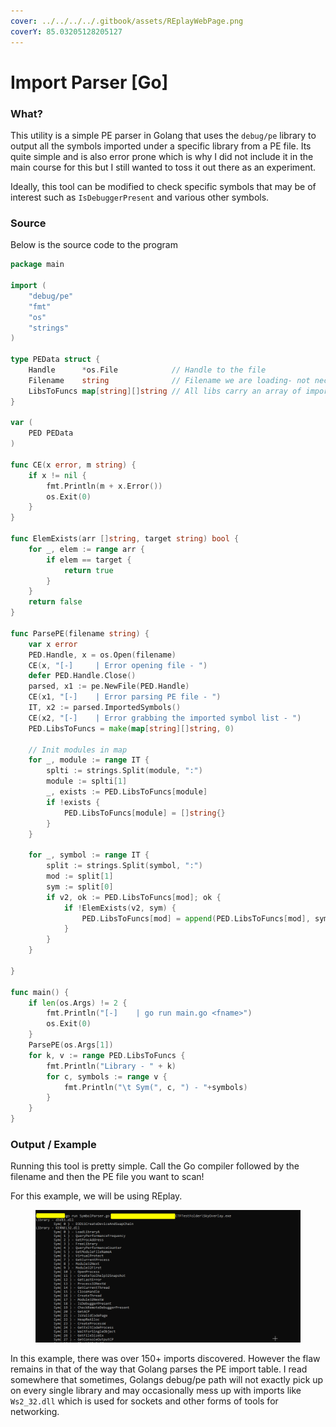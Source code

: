 ```yaml
---
cover: ../../../../.gitbook/assets/REplayWebPage.png
coverY: 85.03205128205127
---
```


# Import Parser \[Go]

### What?

This utility is a simple PE parser in Golang that uses the `debug/pe` library to output all the symbols imported under a specific library from a PE file. Its quite simple and is also error prone which is why I did not include it in the main course for this but I still wanted to toss it out there as an experiment.

Ideally, this tool can be modified to check specific symbols that may be of interest such as `IsDebuggerPresent` and various other symbols.

### Source

Below is the source code to the program

```go
package main

import (
	"debug/pe"
	"fmt"
	"os"
	"strings"
)

type PEData struct {
	Handle      *os.File            // Handle to the file
	Filename    string              // Filename we are loading- not necessary but good to keep in mind
	LibsToFuncs map[string][]string // All libs carry an array of imported functions
}

var (
	PED PEData
)

func CE(x error, m string) {
	if x != nil {
		fmt.Println(m + x.Error())
		os.Exit(0)
	}
}

func ElemExists(arr []string, target string) bool {
	for _, elem := range arr {
		if elem == target {
			return true
		}
	}
	return false
}

func ParsePE(filename string) {
	var x error
	PED.Handle, x = os.Open(filename)
	CE(x, "[-]     | Error opening file - ")
	defer PED.Handle.Close()
	parsed, x1 := pe.NewFile(PED.Handle)
	CE(x1, "[-]    | Error parsing PE file - ")
	IT, x2 := parsed.ImportedSymbols()
	CE(x2, "[-]    | Error grabbing the imported symbol list - ")
	PED.LibsToFuncs = make(map[string][]string, 0)

	// Init modules in map
	for _, module := range IT {
		splti := strings.Split(module, ":")
		module := splti[1]
		_, exists := PED.LibsToFuncs[module]
		if !exists {
			PED.LibsToFuncs[module] = []string{}
		}
	}

	for _, symbol := range IT {
		split := strings.Split(symbol, ":")
		mod := split[1]
		sym := split[0]
		if v2, ok := PED.LibsToFuncs[mod]; ok {
			if !ElemExists(v2, sym) {
				PED.LibsToFuncs[mod] = append(PED.LibsToFuncs[mod], sym)
			}
		}
	}

}

func main() {
	if len(os.Args) != 2 {
		fmt.Println("[-]    | go run main.go <fname>")
		os.Exit(0)
	}
	ParsePE(os.Args[1])
	for k, v := range PED.LibsToFuncs {
		fmt.Println("Library - " + k)
		for c, symbols := range v {
			fmt.Println("\t Sym(", c, ") - "+symbols)
		}
	}
}
```

### Output / Example

Running this tool is pretty simple. Call the Go compiler followed by the filename and then the PE file you want to scan!

For this example, we will be using REplay.

<figure><img src="../../../../.gitbook/assets/REplayScanned.png" alt=""><figcaption></figcaption></figure>

In this example, there was over 150+ imports discovered. However the flaw remains in that of the way that Golang parses the PE import table. I read somewhere that sometimes, Golangs debug/pe path will not exactly pick up on every single library and may occasionally mess up with imports like `Ws2_32.dll` which is used for sockets and other forms of tools for networking.

